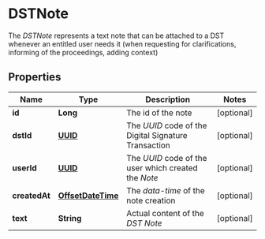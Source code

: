 

# DSTNote

The _DSTNote_ represents a text note that can be attached to a DST whenever an entitled user needs it (when requesting for clarifications, informing of the proceedings, adding context) 
## Properties

Name | Type | Description | Notes
------------ | ------------- | ------------- | -------------
**id** | **Long** | The id of the note |  [optional]
**dstId** | [**UUID**](UUID.md) | The _UUID_ code of the Digital Signature Transaction |  [optional]
**userId** | [**UUID**](UUID.md) | The _UUID_ code of the user which created the _Note_ |  [optional]
**createdAt** | [**OffsetDateTime**](OffsetDateTime.md) | The _data-time_ of the note creation |  [optional]
**text** | **String** | Actual content of the _DST Note_ |  [optional]



